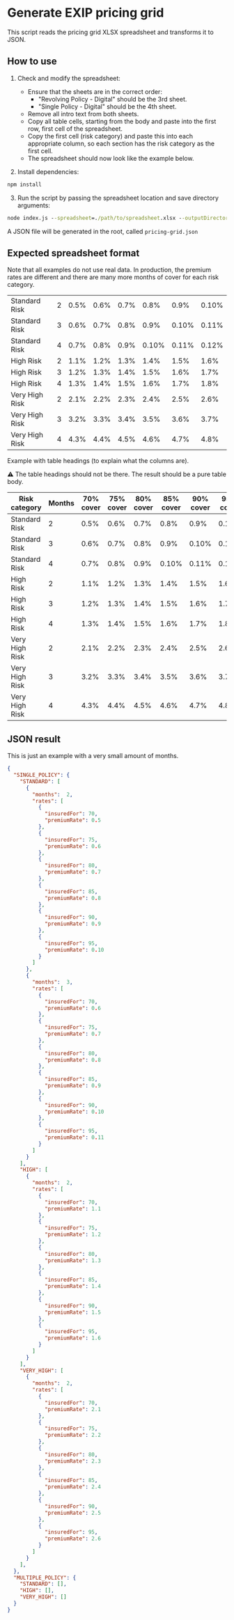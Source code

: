 # Generate EXIP pricing grid

This script reads the pricing grid XLSX spreadsheet and transforms it to JSON.

## How to use

1. Check and modify the spreadsheet:

    * Ensure that the sheets are in the correct order:
      * "Revolving Policy - Digital" should be the 3rd sheet.
      * "Single Policy - Digital" should be the 4th sheet.
    * Remove all intro text from both sheets.
    * Copy all table cells, starting from the body and paste into the first row, first cell of the spreadsheet.
    * Copy the first cell (risk category) and paste this into each appropriate column, so each section has the risk category as the first cell.
    * The spreadsheet should now look like the example below.

2. Install dependencies:

  ```cmd
  npm install
  ```

3. Run the script by passing the spreadsheet location and save directory arguments:

  ```cmd
  node index.js --spreadsheet=./path/to/spreadsheet.xlsx --outputDirectory=./path/to/save
  ```

A JSON file will be generated in the root, called `pricing-grid.json`

## Expected spreadsheet format

Note that all examples do not use real data. In production, the premium rates are different and there are many more months of cover for each risk category.

|                    |        |           |           |           |           |           |           |
| ------------------ | ------ | --------- | --------- | --------- | --------- | --------- | --------- |
| Standard Risk      | 2      | 0.5%      | 0.6%      | 0.7%      | 0.8%      | 0.9%      | 0.10%     |
| Standard Risk      | 3      | 0.6%      | 0.7%      | 0.8%      | 0.9%      | 0.10%     | 0.11%     |
| Standard Risk      | 4      | 0.7%      | 0.8%      | 0.9%      | 0.10%     | 0.11%     | 0.12%     |
| High Risk          | 2      | 1.1%      | 1.2%      | 1.3%      | 1.4%      | 1.5%      | 1.6%      |
| High Risk          | 3      | 1.2%      | 1.3%      | 1.4%      | 1.5%      | 1.6%      | 1.7%      |
| High Risk          | 4      | 1.3%      | 1.4%      | 1.5%      | 1.6%      | 1.7%      | 1.8%      |
| Very High Risk     | 2      | 2.1%      | 2.2%      | 2.3%      | 2.4%      | 2.5%      | 2.6%      |
| Very High Risk     | 3      | 3.2%      | 3.3%      | 3.4%      | 3.5%      | 3.6%      | 3.7%      |
| Very High Risk     | 4      | 4.3%      | 4.4%      | 4.5%      | 4.6%      | 4.7%      | 4.8%      |

Example with table headings (to explain what the columns are).

:warning: The table headings should not be there. The result should be a pure table body.

| Risk category      | Months | 70% cover | 75% cover | 80% cover | 85% cover | 90% cover | 95% cover |
| ------------------ | ------ | --------- | --------- | --------- | --------- | --------- | --------- |
| Standard Risk      | 2      | 0.5%      | 0.6%      | 0.7%      | 0.8%      | 0.9%      | 0.10%     |
| Standard Risk      | 3      | 0.6%      | 0.7%      | 0.8%      | 0.9%      | 0.10%     | 0.11%     |
| Standard Risk      | 4      | 0.7%      | 0.8%      | 0.9%      | 0.10%     | 0.11%     | 0.12%     |
| High Risk          | 2      | 1.1%      | 1.2%      | 1.3%      | 1.4%      | 1.5%      | 1.6%      |
| High Risk          | 3      | 1.2%      | 1.3%      | 1.4%      | 1.5%      | 1.6%      | 1.7%      |
| High Risk          | 4      | 1.3%      | 1.4%      | 1.5%      | 1.6%      | 1.7%      | 1.8%      |
| Very High Risk     | 2      | 2.1%      | 2.2%      | 2.3%      | 2.4%      | 2.5%      | 2.6%      |
| Very High Risk     | 3      | 3.2%      | 3.3%      | 3.4%      | 3.5%      | 3.6%      | 3.7%      |
| Very High Risk     | 4      | 4.3%      | 4.4%      | 4.5%      | 4.6%      | 4.7%      | 4.8%      |

## JSON result

This is just an example with a very small amount of months.

```json
{
  "SINGLE_POLICY": {
    "STANDARD": [
      {
        "months":  2,
        "rates": [
          {
            "insuredFor": 70,
            "premiumRate": 0.5
          },
          {
            "insuredFor": 75,
            "premiumRate": 0.6
          },
          {
            "insuredFor": 80,
            "premiumRate": 0.7
          },
          {
            "insuredFor": 85,
            "premiumRate": 0.8
          },
          {
            "insuredFor": 90,
            "premiumRate": 0.9
          },
          {
            "insuredFor": 95,
            "premiumRate": 0.10
          }
        ]
      },
      {
        "months":  3,
        "rates": [
          {
            "insuredFor": 70,
            "premiumRate": 0.6
          },
          {
            "insuredFor": 75,
            "premiumRate": 0.7
          },
          {
            "insuredFor": 80,
            "premiumRate": 0.8
          },
          {
            "insuredFor": 85,
            "premiumRate": 0.9
          },
          {
            "insuredFor": 90,
            "premiumRate": 0.10
          },
          {
            "insuredFor": 95,
            "premiumRate": 0.11
          }
        ]
      }
    ],
    "HIGH": [
      {
        "months":  2,
        "rates": [
          {
            "insuredFor": 70,
            "premiumRate": 1.1
          },
          {
            "insuredFor": 75,
            "premiumRate": 1.2
          },
          {
            "insuredFor": 80,
            "premiumRate": 1.3
          },
          {
            "insuredFor": 85,
            "premiumRate": 1.4
          },
          {
            "insuredFor": 90,
            "premiumRate": 1.5
          },
          {
            "insuredFor": 95,
            "premiumRate": 1.6
          }
        ]
      }
    ],
    "VERY_HIGH": [
      {
        "months":  2,
        "rates": [
          {
            "insuredFor": 70,
            "premiumRate": 2.1
          },
          {
            "insuredFor": 75,
            "premiumRate": 2.2
          },
          {
            "insuredFor": 80,
            "premiumRate": 2.3
          },
          {
            "insuredFor": 85,
            "premiumRate": 2.4
          },
          {
            "insuredFor": 90,
            "premiumRate": 2.5
          },
          {
            "insuredFor": 95,
            "premiumRate": 2.6
          }
        ]
      }
    ],  
  },
  "MULTIPLE_POLICY": {
    "STANDARD": [],
    "HIGH": [],
    "VERY_HIGH": []
  }
}
```
